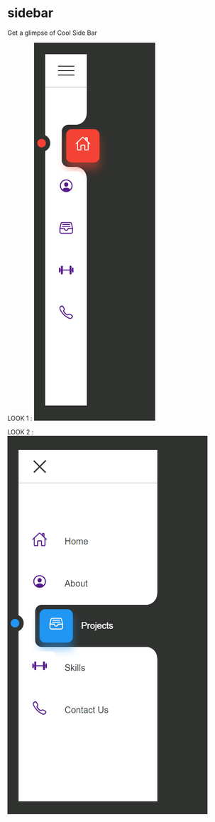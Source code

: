 # sidebar

Get a glimpse of Cool Side Bar

LOOK 1 : 
![Text](https://github.com/prithviyadav/sidebar/blob/master/look1.png)

LOOK 2 : 
![Text](https://github.com/prithviyadav/sidebar/blob/master/look2.png)
